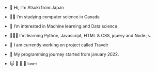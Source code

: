 - 👋 Hi, I’m Atsuki from Japan
- ✍🏻 I'm studying computer science in Canada
- 👀 I’m interested in Machine learning and Data science 
- 👨🏻‍💻 I'm learning Python, Javascript, HTML & CSS, jquery and Node js.
- 📆 I am currently working on project called Travelr  
- 🌱 My programming journey started from january 2022.


- 🐱 🍜 🍣 🍙 lover



<!---
tIcers/tIcers is a ✨ special ✨ repository because its `README.md` (this file) appears on your GitHub profile.
You can click the Preview link to take a look at your changes.
--->

